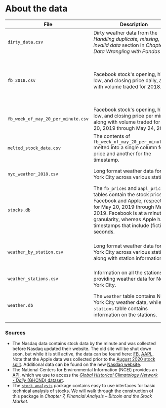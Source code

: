 # About the data

| File | Description | Source |
| --- | --- | --- |
| `dirty_data.csv` | Dirty weather data from the *Handling duplicate, missing, or invalid data* section in *Chapter 3, Data Wrangling with Pandas* | Adapted from the NCEI API's GHCND dataset |
| `fb_2018.csv` | Facebook stock's opening, high, low, and closing price daily, along with volume traded for 2018. | The `stock_analysis` package (see *Chapter 7, Financial Analysis &ndash; Bitcoin and the Stock Market*). |
| `fb_week_of_may_20_per_minute.csv` | Facebook stock's opening, high, low, and closing price per minute, along with volume traded for May 20, 2019 through May 24, 2019. | Nasdaq |
| `melted_stock_data.csv` | The contents of `fb_week_of_may_20_per_minute.csv` melted into a single column for the price and another for the timestamp. | Adapted from Nasdaq |
| `nyc_weather_2018.csv` | Long format weather data for New York City across various stations. | The NCEI API's GHCND dataset. |
| `stocks.db` | The `fb_prices` and `aapl_prices` tables contain the stock prices for Facebook and Apple, respectively, for May 20, 2019 through May 24, 2019. Facebook is at a minute granularity, whereas Apple has timestamps that include (fictitious) seconds. | Adapted from Nasdaq |
| `weather_by_station.csv` | Long format weather data for New York City across various stations, along with station information. | The NCEI API's GHCND dataset and the `stations` endpoint. |
| `weather_stations.csv` | Information on all the stations providing weather data for New York City. | The NCEI API's `stations` endpoint. |
| `weather.db` | The `weather` table contains New York City weather data, while the `stations` table contains information on the stations. | The NCEI API's GHCND dataset and the `stations` endpoint. |

### Sources
- The Nasdaq data contains stock data by the minute and was collected before Nasdaq updated their website. The old site will be shut down soon, but while it is still active, the data can be found here: [FB](https://old.nasdaq.com/symbol/fb/interactive-chart), [AAPL](https://old.nasdaq.com/symbol/aapl/interactive-chart). Note that the Apple data was collected prior to the [August 2020 stock split](https://www.marketwatch.com/story/3-things-to-know-about-apples-stock-split-2020-08-28). Additional data can be found on the new [Nasdaq website](https://www.nasdaq.com/market-activity/stocks). 
- The National Centers for Environmental Information (NCEI) provides an [API](https://www.ncdc.noaa.gov/cdo-web/webservices/v2), which we use to access the [*Global Historical Climatology Network - Daily* (GHCND) dataset](https://www1.ncdc.noaa.gov/pub/data/cdo/documentation/GHCND_documentation.pdf).
- The [`stock_analysis`](https://github.com/fenago/stock-analysis) package contains easy to use interfaces for basic technical analysis of stocks. We will walk through the construction of this package in *Chapter 7, Financial Analysis &ndash; Bitcoin and the Stock Market*.